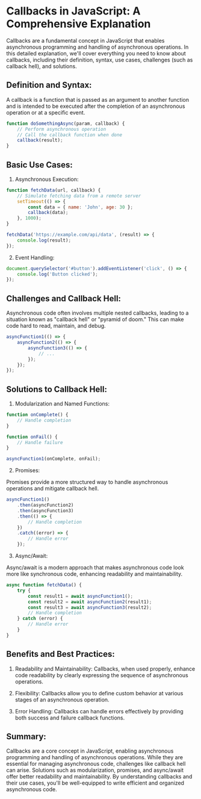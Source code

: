 # Callbacks in JavaScript: A Comprehensive Explanation

Callbacks are a fundamental concept in JavaScript that enables asynchronous programming and handling of asynchronous operations. In this detailed explanation, we'll cover everything you need to know about callbacks, including their definition, syntax, use cases, challenges (such as callback hell), and solutions.

## Definition and Syntax:

A callback is a function that is passed as an argument to another function and is intended to be executed after the completion of an asynchronous operation or at a specific event.

```javascript
function doSomethingAsync(param, callback) {
    // Perform asynchronous operation
    // Call the callback function when done
    callback(result);
}
```

## Basic Use Cases:

1. Asynchronous Execution:

```javascript
function fetchData(url, callback) {
    // Simulate fetching data from a remote server
    setTimeout(() => {
        const data = { name: 'John', age: 30 };
        callback(data);
    }, 1000);
}

fetchData('https://example.com/api/data', (result) => {
    console.log(result);
});
```

2. Event Handling:

```javascript
document.querySelector('#button').addEventListener('click', () => {
    console.log('Button clicked');
});
```

## Challenges and Callback Hell:

Asynchronous code often involves multiple nested callbacks, leading to a situation known as "callback hell" or "pyramid of doom." This can make code hard to read, maintain, and debug.

```javascript
asyncFunction1(() => {
    asyncFunction2(() => {
        asyncFunction3(() => {
            // ...
        });
    });
});
```

## Solutions to Callback Hell:

1. Modularization and Named Functions:

```javascript
function onComplete() {
    // Handle completion
}

function onFail() {
    // Handle failure
}

asyncFunction1(onComplete, onFail);
```

2. Promises:

Promises provide a more structured way to handle asynchronous operations and mitigate callback hell.

```javascript
asyncFunction1()
    .then(asyncFunction2)
    .then(asyncFunction3)
    .then(() => {
        // Handle completion
    })
    .catch((error) => {
        // Handle error
    });
```

3. Async/Await:

Async/await is a modern approach that makes asynchronous code look more like synchronous code, enhancing readability and maintainability.

```javascript
async function fetchData() {
    try {
        const result1 = await asyncFunction1();
        const result2 = await asyncFunction2(result1);
        const result3 = await asyncFunction3(result2);
        // Handle completion
    } catch (error) {
        // Handle error
    }
}
```

## Benefits and Best Practices:

1. Readability and Maintainability:
   Callbacks, when used properly, enhance code readability by clearly expressing the sequence of asynchronous operations.

2. Flexibility:
   Callbacks allow you to define custom behavior at various stages of an asynchronous operation.

3. Error Handling:
   Callbacks can handle errors effectively by providing both success and failure callback functions.

## Summary:

Callbacks are a core concept in JavaScript, enabling asynchronous programming and handling of asynchronous operations. While they are essential for managing asynchronous code, challenges like callback hell can arise. Solutions such as modularization, promises, and async/await offer better readability and maintainability. By understanding callbacks and their use cases, you'll be well-equipped to write efficient and organized asynchronous code.